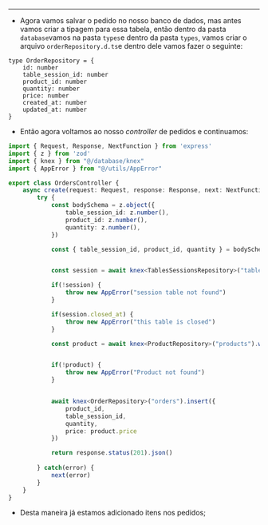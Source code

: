___
- Agora vamos salvar o pedido no nosso banco de dados, mas antes vamos criar a tipagem para essa tabela, então dentro da pasta `database`vamos na pasta `types`e dentro da pasta `types`, vamos criar o arquivo `orderRepository.d.ts`e dentro dele vamos fazer o seguinte:
```Ts
type OrderRepository = {
	id: number
	table_session_id: number
	product_id: number
	quantity: number
	price: number
	created_at: number
	updated_at: number
}
```
- Então agora voltamos ao nosso *controller* de pedidos e continuamos:
```ts
import { Request, Response, NextFunction } from 'express'
import { z } from 'zod'
import { knex } from "@/database/knex"
import { AppError } from "@/utils/AppError"

export class OrdersController {
	async create(request: Request, response: Response, next: NextFunction) {
		try {
			const bodySchema = z.object({
				table_session_id: z.number(),
				product_id: z.number(),
				quantity: z.number(),
			})

			const { table_session_id, product_id, quantity } = bodySchema.parse(request.body)


			const session = await knex<TablesSessionsRepository>("tables_sessions").where({ id: table_session_id}).first()

			if(!session) {
				throw new AppError("session table not found")
			}

			if(session.closed_at) {
				throw new AppError("this table is closed")
			}

			const product = await knex<ProductRepository>("products").where({ id: product_id }).first()


			if(!product) {
				throw new AppError("Product not found")
			}


			await knex<OrderRepository>("orders").insert({
				product_id,
				table_session_id,
				quantity,
				price: product.price
			})

			return response.status(201).json()
	
		} catch(error) {
			next(error)
		}
	}
}
```
- Desta maneira já estamos adicionado itens nos pedidos;
